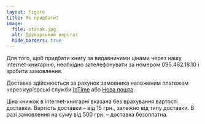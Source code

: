 ```yaml
---
layout: figure
title: Як придбати?
image:
  file: stanok.jpg
  alt: Друкарський верстат
  hide_borders: true
---
```


Для того, щоб придбати книгу за видавничими цінами через нашу internet-книгарню, необхідно зателефонувати
за номером 095.462.18.10 і зробити замовлення.

Доставка здійснюється за рахунок замовника наложеним платежем через кур’єрські служби
[InTime](http://www.intime.ua/) або [Нова пошта](http://novaposhta.ua/).

Ціна книжок в internet-книгарні вказана без врахування вартості доставки. Вартість доставки&nbsp;– від 15 грн.,
залежно від типу доставки. В разі замовлення на суму від 500 грн. – доставка безоплатна.
